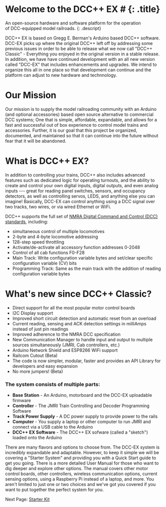 
# Welcome to the DCC++ EX # {: .title}
An open-source hardware and software platform for the operation<br/>
of DCC-equipped model railroads.
{: .descript}

DCC++ EX is based on Gregg E. Berman's Arduino based DCC++ software. DCC-EX picks up where the original DCC++ left off by addressing some previous issues in order to be able to release what we now call "DCC++ Classic" - Everything you enjoyed in the original version in a stable release. In addition, we have have continued development with an all new version called "DCC-EX" that includes enhancements and upgrades. We intend to organize this all in one place so that development can continue and the platform can adjust to new hardware and technnology.

# Our Mission

Our mission is to supply the model railroading community with an Arduino (and optional accessories) based open source alternative to commercial DCC systems; One that is simple, affordable, expandable, and allows for a fast and successful out of box experience to control model trains and accessories. Further, it is our goal that this project be organized, documented, and maintained so that it can continue into the future without fear that it will be abandoned.

# What is DCC++ EX?

In addition to controlling your trains, DCC++ also includes advanced features such as dedicated logic for operating turnouts, and the ability to create and control your own digital inputs, digital outputs, and even analog inputs --- great for reading panel switches, sensors, and occupancy detectors, as well as controlling servos, LEDS, and anything else you can imagine! Basically, DCC-EX can control anything using a DCC signal over two tracks, two wires, or via wired Ethernet or WiFi.

DCC++ supports the full set of [NMRA Digital Command and Control (DCC) standards](http://www.nmra.org/dcc-working-group "NMRA DCC Working Group"), including:

* simultaneous control of multiple locomotives
* 2-byte and 4-byte locomotive addressing
* 128-step speed throttling
* Activate/de-activate all accessory function addresses 0-2048
* Control of all cab functions F0-F28
* Main Track: Write configuration variable bytes and set/clear specific configuration variable (CV) bits
* Programming Track: Same as the main track with the addition of reading configuration variable bytes

# What's new since DCC++ Classic?

* Direct support for all the most popular motor control boards
* I2C Display support
* Improved short circuit detection and automatic reset from an overload
* Current reading, sensing and ACK detection settings in milliAmps instead of just pin readings
* Improved adherence to the NMRA DCC specification
* New Communication Manager to handle input and output to multiple sources simultaneously (JMRI, Cab controllers, etc.)
* Arduino Network Shield and ESP8266 WiFi support
* Railcom Cutout (Beta)
* The code is now simpler, modular, faster and provides an API Library for developers and easy expansion
* No more jumpers! (Beta)

### The system consists of multiple parts:

* __Base Station__ - An Arduino, motorboard and the DCC-EX uploadable firmware
* __Controller__ - The JMRI Train Controlling and Decoder Programming Software
* __Track Power Supply__ - A DC power supply to provide power to the rails
* __Computer__ - You supply a laptop or other computer to run JMRI and connect via a USB cable to the Arduino
* __DCC++ EX Software__ - The DCC++ EX sofware (called a "sketch") loaded onto the Arduino

There are many flavors and options to choose from. The DCC-EX system is incredibly expandable and adaptable. However, to keep it simple we will be covering a "Starter System" and providing you with a Quick Start guide to get you going. There is a more detailed User Manual for those who want to dig deeper and explore other options. The manual covers other motor control boards, other controllers, wireless communication options, current sensing options, using a Raspberry Pi instead of a laptop, and more. You aren't limited to just one or two choices and we've got you covered if you want to put together the perfect system for you.

Next Page: [Starter Kit](starter-kit.md)

